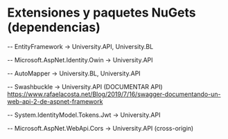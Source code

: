 # Extensiones y paquetes NuGets (dependencias)
-- EntityFramework -> University.API, University.BL

-- Microsoft.AspNet.Identity.Owin ->  University.API

-- AutoMapper -> University.BL, University.API

-- Swashbuckle -> University.API (DOCUMENTAR API) https://www.rafaelacosta.net/Blog/2019/7/16/swagger-documentando-un-web-api-2-de-aspnet-framework

-- System.IdentityModel.Tokens.Jwt -> University.API

-- Microsoft.AspNet.WebApi.Cors -> University.API (cross-origin)